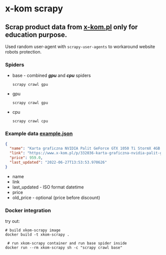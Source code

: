 # x-kom scrapy

## Scrap product data from [x-kom.pl](https://www.x-kom.pl/) only for education purpose.

Used random user-agent with `scrapy-user-agents` to workaround website robots protection.

### Spiders

* base - combined _**gpu**_ and _**cpu**_ spiders
    ```shell
    scrapy crawl gpu
    ```
* gpu
    ```shell
    scrapy crawl gpu
    ```
* cpu
    ```shell
    scrapy crawl cpu
    ```

### Example data [example.json](example.json)

```json
{
  "name": "Karta graficzna NVIDIA Palit GeForce GTX 1050 Ti StormX 4GB GDDR5",
  "link": "https://www.x-kom.pl/p/332036-karta-graficzna-nvidia-palit-geforce-gtx-1050-ti-stormx-4gb-gddr5.html",
  "price": 959.0,
  "last_updated": "2022-06-27T13:53:53.970626"
}
```

* name
* link
* last_updated - ISO format datetime
* price
* old_price - optional (price before discount)

### Docker integration

try out:

```shell
# build xkom-scrapy image
docker build -t xkom-scrapy .
 
 # run xkom-scrapy container and run base spider inside
docker run --rm xkom-scrapy sh -c "scrapy crawl base"
```
